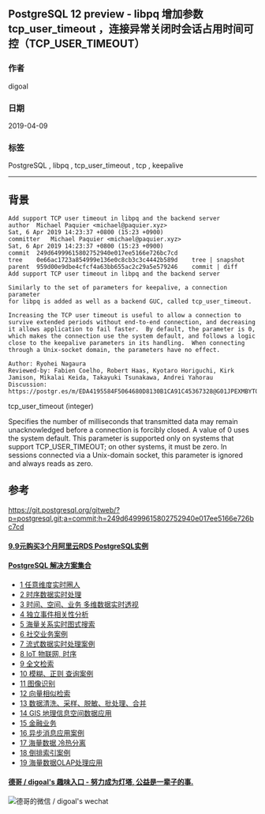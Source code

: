 ## PostgreSQL 12 preview - libpq 增加参数 tcp_user_timeout ，连接异常关闭时会话占用时间可控（TCP_USER_TIMEOUT）  
                                                                                                                    
### 作者                                                                                                                    
digoal                                                                                                                    
                                                                                                                    
### 日期                                                                                                                    
2019-04-09                                                                                                                    
                                                                                                                    
### 标签                                                                                                                    
PostgreSQL , libpq , tcp_user_timeout , tcp , keepalive    
                                   
----                                                                                                              
                                                                                                                
## 背景      
```  
Add support TCP user timeout in libpq and the backend server  
author	Michael Paquier <michael@paquier.xyz>	  
Sat, 6 Apr 2019 14:23:37 +0800 (15:23 +0900)  
committer	Michael Paquier <michael@paquier.xyz>	  
Sat, 6 Apr 2019 14:23:37 +0800 (15:23 +0900)  
commit	249d64999615802752940e017ee5166e726bc7cd  
tree	0e66ac1723a854999e136e0c8cb3c3c4442b589d	tree | snapshot  
parent	959d00e9dbe4cfcf4a63bb655ac2c29a5e579246	commit | diff  
Add support TCP user timeout in libpq and the backend server  
  
Similarly to the set of parameters for keepalive, a connection parameter  
for libpq is added as well as a backend GUC, called tcp_user_timeout.  
  
Increasing the TCP user timeout is useful to allow a connection to  
survive extended periods without end-to-end connection, and decreasing  
it allows application to fail faster.  By default, the parameter is 0,  
which makes the connection use the system default, and follows a logic  
close to the keepalive parameters in its handling.  When connecting  
through a Unix-socket domain, the parameters have no effect.  
  
Author: Ryohei Nagaura  
Reviewed-by: Fabien Coelho, Robert Haas, Kyotaro Horiguchi, Kirk  
Jamison, Mikalai Keida, Takayuki Tsunakawa, Andrei Yahorau  
Discussion: https://postgr.es/m/EDA4195584F5064680D8130B1CA91C45367328@G01JPEXMBYT04  
```  
  
tcp_user_timeout (integer)  
  
Specifies the number of milliseconds that transmitted data may remain unacknowledged before a connection is forcibly closed. A value of 0 uses the system default. This parameter is supported only on systems that support TCP_USER_TIMEOUT; on other systems, it must be zero. In sessions connected via a Unix-domain socket, this parameter is ignored and always reads as zero.  
  
  
## 参考  
https://git.postgresql.org/gitweb/?p=postgresql.git;a=commit;h=249d64999615802752940e017ee5166e726bc7cd  
    
  
  
  
  
  
  
  
  
  
  
  
  
  
  
  
  
  
  
  
  
  
  
  
  
  
  
  
  
  
  
  
  
  
  
  
  
  
  
  
  
  
#### [9.9元购买3个月阿里云RDS PostgreSQL实例](https://www.aliyun.com/database/postgresqlactivity "57258f76c37864c6e6d23383d05714ea")
  
  
#### [PostgreSQL 解决方案集合](https://yq.aliyun.com/topic/118 "40cff096e9ed7122c512b35d8561d9c8")
- [1 任意维度实时圈人](https://yq.aliyun.com/topic/118 "40cff096e9ed7122c512b35d8561d9c8")
- [2 时序数据实时处理](https://yq.aliyun.com/topic/118 "40cff096e9ed7122c512b35d8561d9c8")
- [3 时间、空间、业务 多维数据实时透视](https://yq.aliyun.com/topic/118 "40cff096e9ed7122c512b35d8561d9c8")
- [4 独立事件相关性分析](https://yq.aliyun.com/topic/118 "40cff096e9ed7122c512b35d8561d9c8")
- [5 海量关系实时图式搜索](https://yq.aliyun.com/topic/118 "40cff096e9ed7122c512b35d8561d9c8")
- [6 社交业务案例](https://yq.aliyun.com/topic/118 "40cff096e9ed7122c512b35d8561d9c8")
- [7 流式数据实时处理案例](https://yq.aliyun.com/topic/118 "40cff096e9ed7122c512b35d8561d9c8")
- [8 IoT 物联网, 时序](https://yq.aliyun.com/topic/118 "40cff096e9ed7122c512b35d8561d9c8")
- [9 全文检索](https://yq.aliyun.com/topic/118 "40cff096e9ed7122c512b35d8561d9c8")
- [10 模糊、正则 查询案例](https://yq.aliyun.com/topic/118 "40cff096e9ed7122c512b35d8561d9c8")
- [11 图像识别](https://yq.aliyun.com/topic/118 "40cff096e9ed7122c512b35d8561d9c8")
- [12 向量相似检索](https://yq.aliyun.com/topic/118 "40cff096e9ed7122c512b35d8561d9c8")
- [13 数据清洗、采样、脱敏、批处理、合并](https://yq.aliyun.com/topic/118 "40cff096e9ed7122c512b35d8561d9c8")
- [14 GIS 地理信息空间数据应用](https://yq.aliyun.com/topic/118 "40cff096e9ed7122c512b35d8561d9c8")
- [15 金融业务](https://yq.aliyun.com/topic/118 "40cff096e9ed7122c512b35d8561d9c8")
- [16 异步消息应用案例](https://yq.aliyun.com/topic/118 "40cff096e9ed7122c512b35d8561d9c8")
- [17 海量数据 冷热分离](https://yq.aliyun.com/topic/118 "40cff096e9ed7122c512b35d8561d9c8")
- [18 倒排索引案例](https://yq.aliyun.com/topic/118 "40cff096e9ed7122c512b35d8561d9c8")
- [19 海量数据OLAP处理应用](https://yq.aliyun.com/topic/118 "40cff096e9ed7122c512b35d8561d9c8")
  
  
#### [德哥 / digoal's 趣味入口 - 努力成为灯塔, 公益是一辈子的事.](https://github.com/digoal/blog/blob/master/README.md "22709685feb7cab07d30f30387f0a9ae")
  
  
![德哥的微信 / digoal's wechat](../pic/digoal_weixin.jpg "f7ad92eeba24523fd47a6e1a0e691b59")
  
